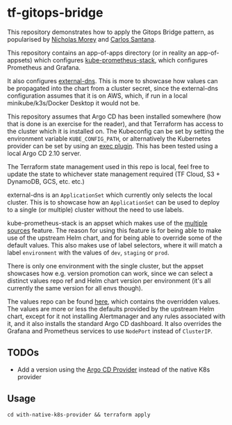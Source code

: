 # tf-gitops-bridge

This repository demonstrates how to apply the Gitops Bridge pattern, as popularised by [Nicholas Morey](https://github.com/morey-tech)
and [Carlos Santana](https://github.com/csantanapr).

This repository contains an app-of-apps directory (or in reality an app-of-appsets) which configures 
[kube-prometheus-stack](https://github.com/prometheus-community/helm-charts/tree/main/charts/kube-prometheus-stack), which
configures Prometheus and Grafana.

It also configures [external-dns](https://github.com/kubernetes-sigs/external-dns). This is more to showcase how values 
can be propagated into the chart from a cluster secret, since the external-dns configuration assumes that it is on AWS, 
which, if run in a local minikube/k3s/Docker Desktop it would not be.

This repository assumes that Argo CD has been installed somewhere (how that is done is an exercise for the reader), and
that Terraform has access to the cluster which it is installed on. The Kubeconfig can be set by setting the 
environment variable `KUBE_CONFIG_PATH`, or alternatively the Kubernetes provider can be set by using an 
[exec plugin](https://registry.terraform.io/providers/hashicorp/kubernetes/latest/docs#exec-plugins). This has been 
tested using a local Argo CD 2.10 server.

The Terraform state management used in this repo is local, feel free to update the state to whichever state management 
required (TF Cloud, S3 + DynamoDB, GCS, etc. etc.)

external-dns is an `ApplicationSet` which currently only selects the local cluster. This is to showcase how an 
`ApplicationSet` can be used to deploy to a single (or multiple) cluster without the need to use labels.

kube-prometheus-stack is an appset which makes use of the [multiple sources](https://argo-cd.readthedocs.io/en/stable/user-guide/multiple_sources/)
feature. The reason for using this feature is for being able to make use of the upstream Helm chart, and for being able to
override some of the default values. This also makes use of label selectors, where it will match a label `environment`
with the values of `dev`, `staging` or `prod`.

There is only one environment with the single cluster, but the appset showcases how e.g. version promotion can work,
since we can select a distinct values repo ref and Helm chart version per environment (it's all currently the same version
for all envs though).

The values repo can be found [here](https://github.com/blakepettersson/argocd-kube-prometheus-stack), which contains
the overridden values. The values are more or less the defaults provided by the upstream Helm chart, except for it
not installing Alertmanager and any rules associated with it, and it also installs the standard Argo CD dashboard. It
also overrides the Grafana and Prometheus services to use `NodePort` instead of `ClusterIP`.

## TODOs
* Add a version using the [Argo CD Provider](https://github.com/oboukili/) instead of the native K8s provider  

## Usage

```shell
cd with-native-k8s-provider && terraform apply
```

